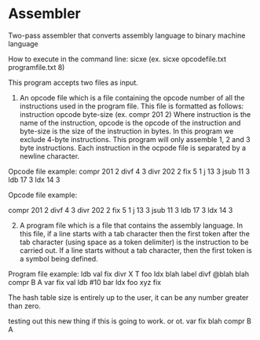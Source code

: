 # Assembler
Two-pass assembler that converts assembly language to binary machine language

How to execute in the command line: sicxe <opcode file name> <program file name> <hash table size>
(ex. sicxe opcodefile.txt programfile.txt 8)

This program accepts two files as input.

1. An opcode file which is a file containing the opcode number of all the instructions used in the program file.
This file is formatted as follows: instruction opcode byte-size 
(ex. compr 201 2)
Where instruction is the name of the instruction, opcode is the opcode of the instruction and byte-size is the size of the instruction in bytes. In this program we exclude 4-byte instructions. This program will only assemble 1, 2 and 3 byte instructions. Each instruction in the ocpode file is separated by a newline character.

Opcode file example:
compr 201 2
divf 4 3
divr 202 2
fix 5 1
j 13 3
jsub 11 3
ldb 17 3
ldx 14 3

Opcode file example:

compr 201 2
divf 4 3
divr 202 2
fix 5 1
j 13 3
jsub 11 3
ldb 17 3
ldx 14 3

2. A program file which is a file that contains the assembly language. In this file, if a line starts with a tab character then the first token after the tab character (using space as a token delimiter) is the instruction to be carried out. If a line starts without a tab character, then the first token is a symbol being defined.

Program file example:
	ldb val
	fix
	divr X T
foo ldx blah
label divf @blah
blah compr B A
var fix
val ldb #10
bar ldx foo
xyz fix

The hash table size is entirely up to the user, it can be any number greater than zero.

testing out this new thing
if this is going to work.
or ot.
var fix
blah compr B A


